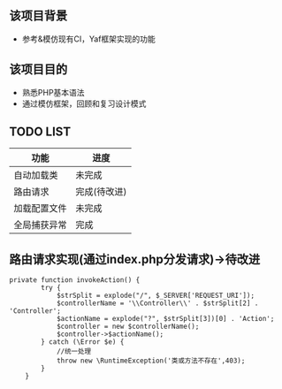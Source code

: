 ## 该项目背景
* 参考&模仿现有CI，Yaf框架实现的功能
## 该项目目的
* 熟悉PHP基本语法
* 通过模仿框架，回顾和复习设计模式
## TODO LIST
|  功能   | 进度  |
|  ----  | ----  |
| 自动加载类  | 未完成 |
| 路由请求  | 完成(待改进) |
| 加载配置文件  | 未完成 |
| 全局捕获异常  | 完成 |

## 路由请求实现(通过index.php分发请求)->待改进
```
private function invokeAction() {
        try {
            $strSplit = explode("/", $_SERVER['REQUEST_URI']);
            $controllerName = '\\Controller\\' . $strSplit[2] . 'Controller';
            $actionName = explode("?", $strSplit[3])[0] . 'Action';
            $controller = new $controllerName();
            $controller->$actionName();
        } catch (\Error $e) {
            //统一处理
            throw new \RuntimeException('类或方法不存在',403);
        }
    }
```